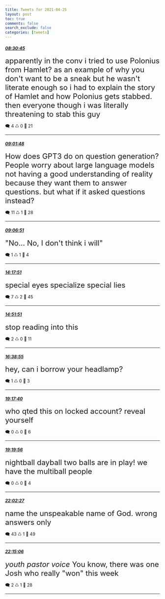 ```yaml
---
title: Tweets for 2021-04-25
layout: post
toc: true
comments: false
search_exclude: false
categories: [tweets]
---
```



#### <a href = "https://twitter.com/deepfates/status/1386326822158229504">*08:30:45*</a>

<font size="5">apparently in the conv i tried to use Polonius from Hamlet? as an example of why you don't want to be a sneak  but he wasn't literate enough so i had to explain the story of Hamlet and how Polonius gets stabbed. then everyone though i was literally threatening to stab this guy</font>



🗨️ 4 ♺ 0 🤍  21   

---
    
#### <a href = "https://twitter.com/deepfates/status/1386334634242236418">*09:01:48*</a>

<font size="5">How does GPT3 do on question generation?   People worry about large language models not having a good understanding of reality because they want them to answer questions. but what if it asked questions instead?</font>



🗨️ 11 ♺ 1 🤍  28   

---
    
#### <a href = "https://twitter.com/deepfates/status/1386335907263913988">*09:06:51*</a>

<font size="5">"No... No, I don't think i will"</font>



🗨️ 1 ♺ 1 🤍  4   

---
    
#### <a href = "https://twitter.com/deepfates/status/1386414172238278661">*14:17:51*</a>

<font size="5">special eyes  specialize  special lies</font>



🗨️ 7 ♺ 2 🤍  45   

---
    
#### <a href = "https://twitter.com/deepfates/status/1386422728945586178">*14:51:51*</a>

<font size="5">stop reading into this</font>



🗨️ 2 ♺ 0 🤍  11   

---
    
#### <a href = "https://twitter.com/deepfates/status/1386449671166603265">*16:38:55*</a>

<font size="5">hey, can i borrow your headlamp?</font>



🗨️ 1 ♺ 0 🤍  3   

---
    
#### <a href = "https://twitter.com/deepfates/status/1386489622293737474">*19:17:40*</a>

<font size="5">who qted this on locked account? reveal yourself</font>



🗨️ 0 ♺ 0 🤍  6   

---
    
#### <a href = "https://twitter.com/deepfates/status/1386490192190533633">*19:19:56*</a>

<font size="5">nightball  dayball  two balls are in play! we have the multiball people</font>



🗨️ 0 ♺ 0 🤍  4   

---
    
#### <a href = "https://twitter.com/deepfates/status/1386531091637358598">*22:02:27*</a>

<font size="5">name the unspeakable name of God. wrong answers only</font>



🗨️ 43 ♺ 1 🤍  49   

---
    
#### <a href = "https://twitter.com/deepfates/status/1386534275990753292">*22:15:06*</a>

<font size="5">*youth pastor voice*  You know, there was one Josh who really "won" this week</font>



🗨️ 2 ♺ 1 🤍  28   

---
    
            

